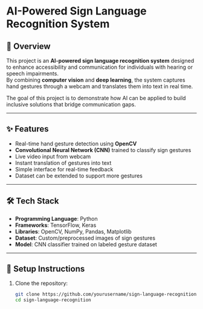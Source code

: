 # AI-Powered Sign Language Recognition System

## 📖 Overview
This project is an **AI-powered sign language recognition system** designed to enhance accessibility and communication for individuals with hearing or speech impairments.  
By combining **computer vision** and **deep learning**, the system captures hand gestures through a webcam and translates them into text in real time.  

The goal of this project is to demonstrate how AI can be applied to build inclusive solutions that bridge communication gaps.

---

## ✨ Features
- Real-time hand gesture detection using **OpenCV**
- **Convolutional Neural Network (CNN)** trained to classify sign gestures
- Live video input from webcam
- Instant translation of gestures into text
- Simple interface for real-time feedback
- Dataset can be extended to support more gestures

---

## 🛠️ Tech Stack
- **Programming Language**: Python  
- **Frameworks**: TensorFlow, Keras  
- **Libraries**: OpenCV, NumPy, Pandas, Matplotlib  
- **Dataset**: Custom/preprocessed images of sign gestures  
- **Model**: CNN classifier trained on labeled gesture dataset  

---

## 🚀 Setup Instructions
1. Clone the repository:
   ```bash
   git clone https://github.com/yourusername/sign-language-recognition.git
   cd sign-language-recognition
